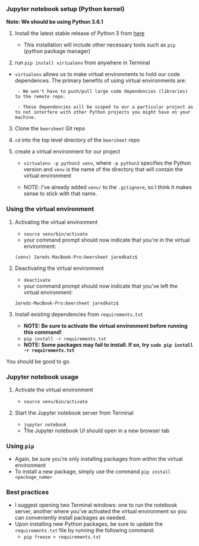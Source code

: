 ### Jupyter notebook setup (Python kernel)

**Note: We should be using Python 3.6.1**

1. Install the latest stable release of Python 3 from [here](https://www.python.org/downloads/)
	- This installation will include other necessary tools such as `pip` (python package manager)

2. run `pip install virtualenv` from anywhere in Terminal

 - `virtualenv` allows us to make virtual environments to hold our code dependences. The primary benefits of using virtual environments are: 

 		- We won't have to push/pull large code dependencies (libraries) to the remote repo.
 	
 		- These dependencies will be scoped to our a particular project as to not interfere with other Python projects you might have on your machine. 

3. Clone the `beersheet` Git repo

4. `cd` into the top level directory of the `beersheet` repo

5. create a virtual environment for our project
	- `virtualenv -p python3 venv`, where `-p python3` specifies the Python version and `venv` is the name of the directory that will contain the virtual environment 

	- NOTE: I've already added `venv/` to the `.gitignore`, so I think it makes sense to stick with that name. 

### Using the virtual environment

1. Activating the virtual environment
	- `source venv/bin/activate`
	- your command prompt should now indicate that you're in the virtual environment:
	```
	(venv) Jareds-MacBook-Pro:beersheet jaredkatz$
	```
2. Deactivating the virtual environment
	- `deactivate`
	- your command prompt should now indicate that you've left the virtual environment:
	```
	Jareds-MacBook-Pro:beersheet jaredkatz$
	```

7. Install existing dependencies from `requirements.txt`
	- **NOTE: Be sure to activate the virtual environment before running this command!**
	- `pip install -r requirements.txt`
	- **NOTE: Some packages may fail to install. If so, try `sudo pip install -r requirements.txt`**

You should be good to go.

### Jupyter notebook usage

1. Activate the virtual environment
	- `source venv/bin/activate`

2. Start the Jupyter notebook server from Terminal
	- `jupyter notebook`
	- The Jupyter notebook UI should open in a new browser tab

### Using `pip`

- Again, be sure you're only installing packages from within the virtual environment
- To install a new package, simply use the command `pip install <package_name>`

### Best practices

 - I suggest opening two Terminal windows: one to run the notebook server, another where you've activated the virtual environment so you can conveniently install packages as needed.
- Upon installing new Python packages, be sure to update the `requirements.txt` file by running the following command:
	- `pip freeze > requirements.txt`



